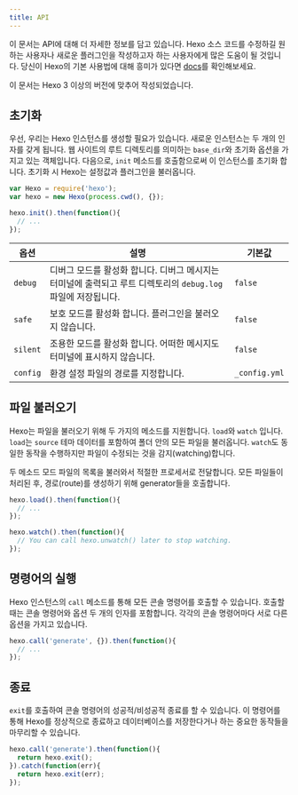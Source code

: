 ```yaml
---
title: API
---
```

이 문서는 API에 대해 더 자세한 정보를 담고 있습니다. Hexo 소스 코드를 수정하길 원하는 사용자나 새로운 플러그인을 작성하고자 하는 사용자에게 많은 도움이 될 것입니다. 당신이 Hexo의 기본 사용법에 대해 흥미가 있다면 [docs](../docs)를 확인해보세요.

이 문서는 Hexo 3 이상의 버전에 맞추어 작성되었습니다.

## 초기화

우선, 우리는 Hexo 인스턴스를 생성할 필요가 있습니다. 새로운 인스턴스는 두 개의 인자를 갖게 됩니다. 웹 사이트의 루트 디렉토리를 의미하는 `base_dir`와 초기화 옵션을 가지고 있는 객체입니다. 다음으로, `init` 메소드를 호출함으로써 이 인스턴스를 초기화 합니다. 초기화 시 Hexo는 설정값과 플러그인을 불러옵니다.

``` js
var Hexo = require('hexo');
var hexo = new Hexo(process.cwd(), {});

hexo.init().then(function(){
  // ...
});
```

옵션 | 설명 | 기본값
--- | --- | ---
`debug` | 디버그 모드를 활성화 합니다. 디버그 메시지는 터미널에 출력되고 루트 디렉토리의 `debug.log`파일에 저장됩니다. | `false`
`safe` | 보호 모드를 활성화 합니다. 플러그인을 불러오지 않습니다. | `false`
`silent` | 조용한 모드를 활성화 합니다. 어떠한 메시지도 터미널에 표시하지 않습니다. | `false`
`config` | 환경 설정 파일의 경로를 지정합니다. | `_config.yml`

## 파일 불러오기

Hexo는 파일을 불러오기 위해 두 가지의 메소드를 지원합니다. `load`와 `watch` 입니다. `load`는 `source` 테마 데이터를 포함하여 폴더 안의 모든 파일을 불러옵니다. `watch`도 동일한 동작을 수행하지만 파일이 수정되는 것을 감지(watching)합니다.

두 메소드 모드 파일의 목록을 불러와서 적절한 프로세서로 전달합니다. 모든 파일들이 처리된 후, 경로(route)를 생성하기 위해 generator들을 호출합니다.

``` js
hexo.load().then(function(){
  // ...
});

hexo.watch().then(function(){
  // You can call hexo.unwatch() later to stop watching.
});
```

## 명령어의 실행

Hexo 인스턴스의 `call` 메소드를 통해 모든 콘솔 명령어를 호출할 수 있습니다. 호출할 때는 콘솔 명령어와 옵션 두 개의 인자를 포함합니다. 각각의 콘솔 명령어마다 서로 다른 옵션을 가지고 있습니다.

``` js
hexo.call('generate', {}).then(function(){
  // ...
});
```

## 종료

`exit`를 호출하여 콘솔 명령어의 성공적/비성공적 종료를 할 수 있습니다. 이 명령어를 통해 Hexo를 정상적으로 종료하고 데이터베이스를 저장한다거나 하는 중요한 동작들을 마무리할 수 있습니다.

``` js
hexo.call('generate').then(function(){
  return hexo.exit();
}).catch(function(err){
  return hexo.exit(err);
});
```
